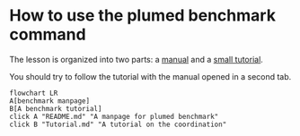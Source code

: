 # How to use the plumed benchmark command

The lesson is organized into two parts: a [manual](README.md) and a [small tutorial](Tutorial.md).

You should try to follow the tutorial with the manual opened in a second tab.


```mermaid
flowchart LR
A[benchmark manpage]
B[A benchmark tutorial]
click A "README.md" "A manpage for plumed benchmark"
click B "Tutorial.md" "A tutorial on the coordination"
```
